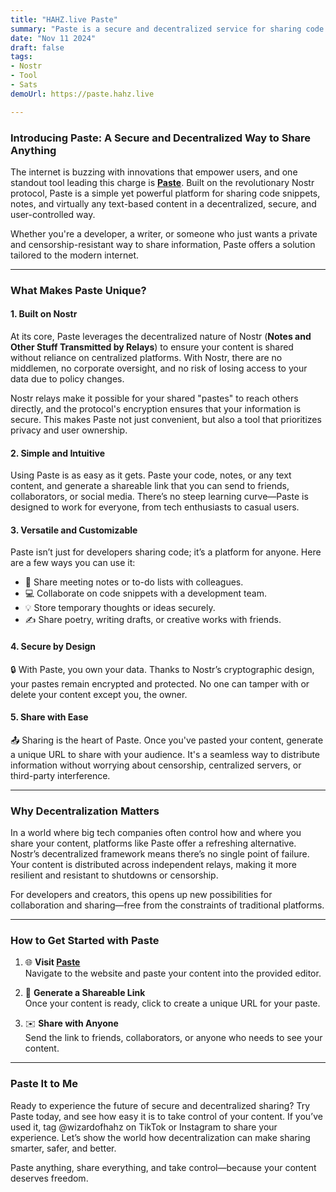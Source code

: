 ```yaml
---
title: "HAHZ.live Paste"
summary: "Paste is a secure and decentralized service for sharing code snippets, notes, and much more. "
date: "Nov 11 2024"
draft: false
tags:
- Nostr
- Tool
- Sats
demoUrl: https://paste.hahz.live

---
```


### **Introducing Paste: A Secure and Decentralized Way to Share Anything**  

The internet is buzzing with innovations that empower users, and one standout tool leading this charge is [**Paste**](https://paste.hahz.live). Built on the revolutionary Nostr protocol, Paste is a simple yet powerful platform for sharing code snippets, notes, and virtually any text-based content in a decentralized, secure, and user-controlled way.  

Whether you're a developer, a writer, or someone who just wants a private and censorship-resistant way to share information, Paste offers a solution tailored to the modern internet.  

---

### **What Makes Paste Unique?**

#### **1. Built on Nostr**  
At its core, Paste leverages the decentralized nature of Nostr (**Notes and Other Stuff Transmitted by Relays**) to ensure your content is shared without reliance on centralized platforms. With Nostr, there are no middlemen, no corporate oversight, and no risk of losing access to your data due to policy changes.  

Nostr relays make it possible for your shared "pastes" to reach others directly, and the protocol's encryption ensures that your information is secure. This makes Paste not just convenient, but also a tool that prioritizes privacy and user ownership.

#### **2. Simple and Intuitive**  
Using Paste is as easy as it gets. Paste your code, notes, or any text content, and generate a shareable link that you can send to friends, collaborators, or social media. There’s no steep learning curve—Paste is designed to work for everyone, from tech enthusiasts to casual users.  

#### **3. Versatile and Customizable**  
Paste isn’t just for developers sharing code; it’s a platform for anyone. Here are a few ways you can use it:  
- 📝 Share meeting notes or to-do lists with colleagues.  
- 💻 Collaborate on code snippets with a development team.  
- 💡 Store temporary thoughts or ideas securely.  
- ✍️ Share poetry, writing drafts, or creative works with friends.  

#### **4. Secure by Design**  
🔒 With Paste, you own your data. Thanks to Nostr’s cryptographic design, your pastes remain encrypted and protected. No one can tamper with or delete your content except you, the owner.  

#### **5. Share with Ease**  
📤 Sharing is the heart of Paste. Once you've pasted your content, generate a unique URL to share with your audience. It's a seamless way to distribute information without worrying about censorship, centralized servers, or third-party interference.  

---

### **Why Decentralization Matters**  

In a world where big tech companies often control how and where you share your content, platforms like Paste offer a refreshing alternative. Nostr’s decentralized framework means there’s no single point of failure. Your content is distributed across independent relays, making it more resilient and resistant to shutdowns or censorship.  

For developers and creators, this opens up new possibilities for collaboration and sharing—free from the constraints of traditional platforms.  

---

### **How to Get Started with Paste**  

1. 🌐 **Visit [Paste](https://paste.hahz.live)**  
   Navigate to the website and paste your content into the provided editor.  

2. 🔗 **Generate a Shareable Link**  
   Once your content is ready, click to create a unique URL for your paste.  

3. ✉️ **Share with Anyone**  
   Send the link to friends, collaborators, or anyone who needs to see your content.  

---

### **Paste It to Me**  

Ready to experience the future of secure and decentralized sharing? Try Paste today, and see how easy it is to take control of your content. If you’ve used it, tag @wizardofhahz on TikTok or Instagram to share your experience. Let’s show the world how decentralization can make sharing smarter, safer, and better.  

Paste anything, share everything, and take control—because your content deserves freedom.  
